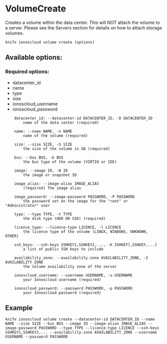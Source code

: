 # VolumeCreate

Creates a volume within the data center. This will NOT attach the volume to a server. Please see the Servers section for details on how to attach storage volumes.

```text
knife ionoscloud volume create (options)
```

## Available options:

### Required options:

* datacenter_id
* name
* type
* size
* ionoscloud_username
* ionoscloud_password

```text
    datacenter_id: --datacenter-id DATACENTER_ID, -D DATACENTER_ID
        name of the data center (required)

    name: --name NAME, -n NAME
        name of the volume (required)

    size: --size SIZE, -S SIZE
        the size of the volume in GB (required)

    bus: --bus BUS, -b BUS
        the bus type of the volume (VIRTIO or IDE)

    image: --image ID, -N ID
        the image or snapshot ID

    image_alias: --image-alias IMAGE_ALIAS
        (required) The image alias

    image_password: --image-password PASSWORD, -P PASSWORD
        the password set on the image for the "root" or "Administrator" user

    type: --type TYPE, -t TYPE
        the disk type (HDD OR SSD) (required)

    licence_type: --licence-type LICENCE, -l LICENCE
        the licence type of the volume (LINUX, WINDOWS, UNKNOWN, OTHER)

    ssh_keys: --ssh-keys SSHKEY1,SSHKEY2,..., -K SSHKEY[,SSHKEY,...]
        a list of public SSH keys to include

    availability_zone: --availability-zone AVAILABILITY_ZONE, -Z AVAILABILITY_ZONE
        the volume availability zone of the server

    ionoscloud_username: --username USERNAME, -u USERNAME
        your Ionoscloud username (required)

    ionoscloud_password: --password PASSWORD, -p PASSWORD
        your Ionoscloud password (required)

```
## Example

```text
knife ionoscloud volume create --datacenter-id DATACENTER_ID --name NAME --size SIZE --bus BUS --image ID --image-alias IMAGE_ALIAS --image-password PASSWORD --type TYPE --licence-type LICENCE --ssh-keys SSHKEY1,SSHKEY2,... --availability-zone AVAILABILITY_ZONE --username USERNAME --password PASSWORD
```
